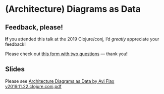 # (Architecture) Diagrams as Data

## Feedback, please!

**If** you attended this talk at the 2019 Clojure/conj, I’d *greatly* appreciate your feedback!

Please check out [this form with two questions](https://docs.google.com/forms/d/e/1FAIpQLSdFCb5XTYQR2SW9b0xsdQMHNGYDakHIx-HlU25eV0_rmf5Zww/viewform?usp=send_form) — thank you!

## Slides

Please see [Architecture Diagrams as Data by Avi Flax v2019.11.22.clojure.conj.pdf][pdf]

[pdf]: ./Architecture%20Diagrams%20as%20Data%20by%20Avi%20Flax%20v2019.11.22.clojure.conj
